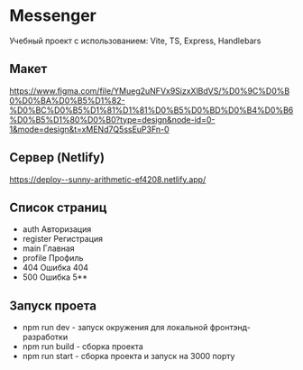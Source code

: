 # Messenger

Учебный проект с использованием: Vite, TS, Express, Handlebars

## Макет
https://www.figma.com/file/YMueg2uNFVx9SizxXlBdVS/%D0%9C%D0%B0%D0%BA%D0%B5%D1%82-%D0%BC%D0%B5%D1%81%D1%81%D0%B5%D0%BD%D0%B4%D0%B6%D0%B5%D1%80%D0%B0?type=design&node-id=0-1&mode=design&t=xMENd7Q5ssEuP3Fn-0

## Сервер (Netlify)
https://deploy--sunny-arithmetic-ef4208.netlify.app/

## Список страниц
- auth Авторизация 
- register Регистрация 
- main Главная 
- profile Профиль 
- 404 Ошибка 404 
- 500 Ошибка 5**

## Запуск проета
- npm run dev - запуск окружения для локальной фронтэнд-разработки 
- npm run build - сборка проекта
- npm run start - сборка проекта и запуск на 3000 порту
